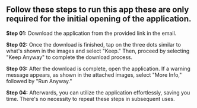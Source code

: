 ## **Follow these steps to run this app these are only required for the initial opening of the application.**

**Step 01:** Download the application from the provided link in the email.

**Step 02:** Once the download is finished, tap on the three dots similar to what's shown in the images and select "Keep." Then, proceed by selecting "Keep Anyway" to complete the download process.

**Step 03:** After the download is complete, open the application. If a warning message appears, as shown in the attached images, select "More Info," followed by "Run Anyway."

**Step 04:** Afterwards, you can utilize the application effortlessly, saving you time. There's no necessity to repeat these steps in subsequent uses.
